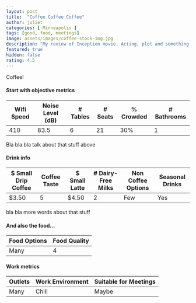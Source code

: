 ```yaml
---
layout: post
title:  "Coffee Coffee Coffee"
author: juliet
categories: [ Minneapolis ]
tags: [good, food, meetings]
image: assets/images/coffee-stock-img.jpg
description: "My review of Inception movie. Acting, plot and something else in this short description."
featured: true
hidden: false
rating: 4.5
---
```


Coffee! 

#### Start with objective metrics
<div class="table-responsive">
  <table class="table">
    <thead>
    <tr>
      <th scope="col">Wifi Speed</th>
      <th scope="col">Noise Level (dB)</th>
      <th scope="col"># Tables</th>
      <th scope="col"># Seats</th>
      <th scope="col">% Crowded</th>
      <th scope="col"># Bathrooms</th>
    </tr>
  </thead>
  <tbody>
    <tr>
      <td>410</td>
      <td>83.5</td>
      <td>6</td>
      <td>21</td>
      <td>30%</td>
      <td>1</td>
    </tr>
  </tbody>
  </table>
</div>

<p> Bla bla bla talk about that stuff above</p>

#### Drink info

<div class="table-responsive">
  <table class="table">
    <thead>
    <tr>
      <th scope="col">$ Small Drip Coffee</th>
      <th scope="col">Coffee Taste</th>
      <th scope="col">$ Small Latte</th>
      <th scope="col"># Dairy-Free Milks</th>
      <th scope="col">Non Coffee Options</th>
      <th scope="col">Seasonal Drinks</th>
    </tr>
  </thead>
  <tbody>
    <tr>
      <td>$3.50</td>
      <td>5</td>
      <td>$4.50</td>
      <td>2</td>
      <td>Few</td>
      <td>Yes</td>
    </tr>
  </tbody>
  </table>
</div>

<p>bla bla more words about that stuff</p>

#### And also the food...

<div class="table-responsive">
  <table class="table">
    <thead>
    <tr>
      <th scope="col">Food Options</th>
      <th scope="col">Food Quality</th>
    </tr>
  </thead>
  <tbody>
    <tr>
      <td>Many</td>
      <td>4</td>
    </tr>
  </tbody>
  </table>
</div>

#### Work metrics

<div class="table-responsive">
  <table class="table">
    <thead>
    <tr>
      <th scope="col">Outlets</th>
      <th scope="col">Work Environment</th>
      <th scope="col">Suitable for Meetings</th>
    </tr>
  </thead>
  <tbody>
    <tr>
      <td>Many</td>
      <td>Chill</td>
      <td>Maybe</td>
    </tr>
  </tbody>
  </table>
</div>